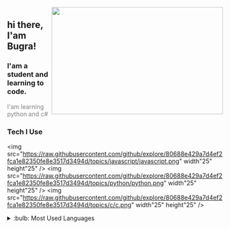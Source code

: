 <img src="https://media.giphy.com/media/pO4UHglOY2vII/source.gif" align="right" width="400" height="250" />

## hi there, I'am Bugra! 

### I'am a student and learning to code.
<font color="gray">I'am learning python and c#</font>

### Tech I Use
<img src="https://raw.githubusercontent.com/github/explore/80688e429a7d4ef2fca1e82350fe8e3517d3494d/topics/javascript/javascript.png" width"25" height"25" />
<img src="https://raw.githubusercontent.com/github/explore/80688e429a7d4ef2fca1e82350fe8e3517d3494d/topics/python/python.png" width"25" height"25" />
<img src="https://raw.githubusercontent.com/github/explore/80688e429a7d4ef2fca1e82350fe8e3517d3494d/topics/c/c.png" width"25" height"25" />

<details>
<summary>:bulb: Most Used Languages</summary>
<img src="https://github.com/AJANBCB/github-readme-stats"/>
</details>






